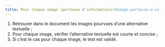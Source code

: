 ```yaml
---
title: Pour chaque image [porteuse d’information](#image-porteuse-d-information) et ayant une [alternative textuelle](#alternative-textuelle-image), l’[alternative textuelle](#alternative-textuelle-image) est-elle [courte et concise](#alternative-courte-et-concise) (hors cas particuliers) ?
---
```


1. Retrouver dans le document les images pourvues d’une alternative textuelle ;
2. Pour chaque image, vérifier l’alternative textuelle est courte et concise ;
3. Si c’est le cas pour chaque image, le test est validé.